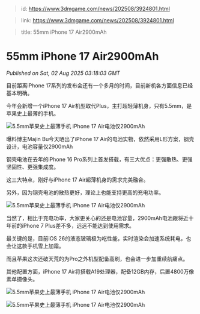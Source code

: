 > id: https://www.3dmgame.com/news/202508/3924801.html

> link: https://www.3dmgame.com/news/202508/3924801.html

> title: 55mm iPhone 17 Air2900mAh

# 55mm iPhone 17 Air2900mAh
_Published on Sat, 02 Aug 2025 03:18:03 GMT_

目前距离iPhone 17系列的发布会还有一个多月的时间，目前新机各方面信息已经基本明确。

今年会新增一个iPhone 17 Air机型取代Plus，主打超轻薄机身，只有5.5mm，是苹果史上最薄的手机。

![5.5mm苹果史上最薄手机 iPhone 17 Air电池仅2900mAh](https://img.3dmgame.com/uploads/images/news/20250802/1754104602_759669.png)

曝料博主Majin Bu今天晒出了iPhone 17 Air的电池实物，依然采用L形方案，钢壳设计，电池容量仅2900mAh

钢壳电池在去年的iPhone 16 Pro系列上首发搭载，有三大优点：更强散热、更强坚固性、更强集成度。

这三大特点，刚好与iPhone 17 Air超薄机身的需求完美融合。

另外，因为钢壳电池的散热更好，理论上也能支持更高的充电功率。

![5.5mm苹果史上最薄手机 iPhone 17 Air电池仅2900mAh](https://img.3dmgame.com/uploads/images/news/20250802/1754104620_157928.png)

当然了，相比于充电功率，大家更关心的还是电池容量，2900mAh电池跟将近十年前的iPhone 7 Plus差不多，远远不能达到使用需求。

最关键的是，目前iOS 26的液态玻璃极为吃性能，实时渲染会加速系统耗电，也会让这款手机雪上加霜。

而且苹果这次还破天荒的为Pro之外机型配备高刷，也会进一步加重续航痛点。

其他配置方面，iPhone 17 Air将搭载A19处理器，配备12GB内存，后置4800万像素单摄像头。

![5.5mm苹果史上最薄手机 iPhone 17 Air电池仅2900mAh](https://img.3dmgame.com/uploads/images/news/20250802/1754104634_460327.png)

![5.5mm苹果史上最薄手机 iPhone 17 Air电池仅2900mAh](https://img.3dmgame.com/uploads/images/news/20250802/1754104632_967287.png)
